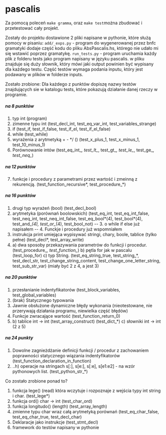 # pascalis

Za pomocą poleceń `make gramma`, oraz `make test`można zbudować i przetestować cały projekt.

Zostały do projektu dostawione 2 pliki napisane w pythonie, które służą pomocy w pisaniu:
`add/_exps.py` - program do wygenerowanej przez bnfc gramatyki dodaje część kodu do pliku AbsPascalis.hs,
którego nie udało mi się wstawić poprzez gramatykę.
`run_tests.py` - program uruchamia każdy plik z folderu tests jako program napisany w języku pascalis.
w pliku znajduje się duży słownik, który mówi jaki output powinien być wypisany dla każdego testu.
Część testów wymaga podania inputu, który jest podawany w plików w folderze inputs.

Zostało zrobione:
Dla każdego z punktów dopiszę nazwy testów znajdujących sie w katalogu tests, które pokazują
działanie danej rzeczy w programie.


##### na 8 punktów
1. typ int
(program)
2. zimenne typu int
(test\_decl\_int, test\_eq\_var\_int, test\_variables\_strange)
3. if
(test\_if, test\_if\_false, test\_if\_el, test\_if\_el\_false)
4. while
(test\_while)
5. wyrażenia z arytmetyką + - */ ()
(test\_x\_plus\_1, test\_x\_minus\_1, test\_10\_minus\_1)
6. Porównowanie intów
(test\_eq\_int\_*, test\_lt\_*, test\_gt\_*, test\_le\_*, test\_ge\_*, test\_neq\_*)

##### na 12 punktów
7. funkcje i procedury z parametrami przez wartość i zmeinną z rekurencją.
(test\_function\_recursive*, test\_procedure\_*)

##### na 16 punktów
1. drugi typ wyrażeń (bool)
(test\_decl\_bool)
2. arytmetyka (porównań boolowskich)
(test\_eq\_int, test\_eq\_int\_false, test\_neq\_int, test\_neq\_int\_false, test\_eq\_bool*(4), test\_bool*(4), test\_and\_*(4), test\_or\_*(4), test\_bool\_not)
-- 3. o while if else już napisałem
-- 4. Funckje i procedury już wspomniałem
5. instrukcja print umiejąca wypisywać stringi, chary, boole, tablice (tylko pełne)
(test\_decl*, test\_array\_write)
6. a) dwa sposoby przekazywania parametrów do funkcji i procedur.
(test\_procedure\_*, test\_function\_*)
   b) pętla for jak w pascalu
   (test\_loop\_for)
   c) typ String.
(test\_eq\_string\_true, test\_string\_*, test\_decl\_str, test\_change\_string\_content, test\_change\_one\_letter\_string, test\_sub\_str\_var)
(miały być 2 z 4, a jest 3)

##### na 20 punktów
1. przesłanianie indentyfikatorów (test\_block\_variables, test\_global\_variables)
2. (brak) Statycznego typowania
3. Jawnie obsłużone dynamiczne błędy wykonania (nieotestowane, nie przerywają działania programu, niewielka część błędów)
4. Funkcje zwracające wartość
(test\_function\_return\_0)
5. b) tablice int -> int (test\_array\_construct)
   (test\_dict\_*)
   c) słowniki int -> int
   (2 z 5)

##### na 24 punkty
1. Dowolne zagnieżdżanie definicji funkcji / procedur z zachowaniem poprawności statycznego wiązania indentyfikatorów (test\_function\_declaration\_in\_function)
2. ..h) operacje na stringach s[:], s[e:], s[:e], s[e1:e2] - na wzór pythonowych list. (test\_python\_str\_*)


Co zostało zrobione ponad to?
1. funkcja lege() (read) która wczytuje i rozpoznaje z wejścia typy int string i char. (test\_lege*)
2. funkcja ord() char -> int (test\_char\_ord)
3. funkcja longitudo() (length) (test\_array\_length)
4. zmienne typu char wraz całą arytmetyką porównań (test\_eq\_char\_false, test\_eq\_char\_true, test\_decl\_char)
5. Deklaracje jako instrukcje (test\_stmt\_decl)
6. framework do testów napisany w pythonie



